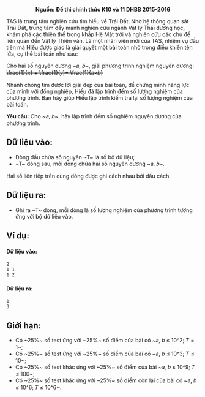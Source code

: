 **<center>Nguồn: Đề thi chính thức K10 và 11 DHBB 2015-2016</center>**

TAS là trung tâm nghiên cứu tìm hiểu về Trái Đất. Nhờ hệ thống quan sát Trái Đất, trung tâm đẩy mạnh nghiên cứu ngành Vật lý Thái dương học, khám phá các thiên thể trong khắp Hệ Mặt trời và nghiên cứu các chủ đề liên quan đến Vật lý Thiên văn. Là một nhân viên mới của TAS, nhiệm vụ đầu tiên mà Hiếu được giao là giải quyết một bài toán nhỏ trong điều khiển tên lửa, cụ thể bài toán như sau:

Cho hai số nguyên dương ~𝑎, 𝑏~, giải phương trình nghiệm nguyên dương:
~~\frac{1}{𝑥} + \frac{1}{𝑦}= \frac{1}{𝑎×𝑏}~~

Nhanh chóng tìm được lời giải đẹp của bài toán, để chứng minh năng lực của mình với đồng nghiệp, Hiếu đã lập trình đếm số lượng nghiệm của phương trình. Bạn hãy giúp Hiếu lập trình kiểm tra lại số lượng nghiệm của bài toán.

**Yêu cầu:** Cho ~𝑎, 𝑏~, hãy lập trình đếm số nghiệm nguyên dương của phương trình.

## Dữ liệu vào:
- Dòng đầu chứa số nguyên ~T~ là số bộ dữ liệu;
- ~T~ dòng sau, mỗi dòng chứa hai số nguyên dương ~𝑎, 𝑏~.

Hai số liên tiếp trên cùng dòng được ghi cách nhau bởi dấu cách.

## Dữ liệu ra:
-  Ghi ra ~T~ dòng, mỗi dòng là số lượng nghiệm của phương trình tương ứng với bộ dữ liệu vào.

## Ví dụ:
#### Dữ liệu vào:
```
2
1 1
1 2
```

#### Dữ liệu ra:
```
1
3
```

## Giới hạn:
- Có ~25\%~ số test ứng với ~25\%~ số điểm của bài có ~𝑎, 𝑏 ≤ 10^2; 𝑇 = 1~;
- Có ~25\%~ số test ứng với ~25\%~ số điểm của bài có ~𝑎, 𝑏 ≤ 10^3; 𝑇 ≤ 10~;
- Có ~25\%~ số test khác ứng với ~25\%~ số điểm của bài ~𝑎, 𝑏 ≤ 10^9; 𝑇 ≤ 100~;
- Có ~25\%~ số test khác ứng với ~25\%~ số điểm còn lại của bài có ~𝑎, 𝑏 ≤ 10^6; 𝑇 ≤ 10^6~.
